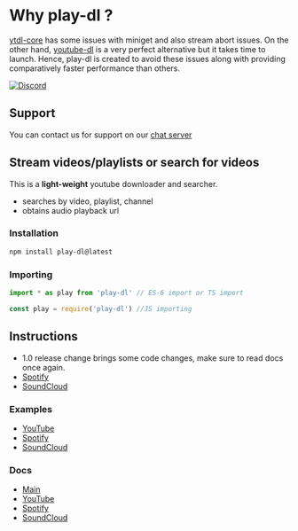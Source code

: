 # Why play-dl ?

[ytdl-core](https://github.com/fent/node-ytdl-core) has some issues with miniget and also stream abort issues. On the other hand, [youtube-dl](https://github.com/ytdl-org/youtube-dl) is a very perfect alternative but it takes time to launch. Hence, play-dl is created to avoid these issues along with providing comparatively faster performance than others.

[![Discord](https://img.shields.io/discord/888998674716315679?color=00ff00&label=%20Discord&logo=Discord)](https://discord.gg/8H3xWcv3D7)

## Support

You can contact us for support on our [chat server]()

## Stream videos/playlists or search for videos

This is a **light-weight** youtube downloader and searcher.

-   searches by video, playlist, channel
-   obtains audio playback url

### Installation

```bash
npm install play-dl@latest
```

### Importing

```ts
import * as play from 'play-dl' // ES-6 import or TS import

const play = require('play-dl') //JS importing
```

## Instructions

-   1.0 release change brings some code changes, make sure to read docs once again.
-   [Spotify](https://github.com/play-dl/play-dl/discussions/64)
-   [SoundCloud]()

### Examples

-   [YouTube](https://github.com/play-dl/play-dl/tree/main/examples/YouTube)
-   [Spotify](https://github.com/play-dl/play-dl/tree/main/examples/Spotify)
-   [SoundCloud]()

### Docs

-   [Main](https://github.com/play-dl/play-dl/tree/main/docs#play-dl-commands)
-   [YouTube](https://github.com/play-dl/play-dl/tree/main/docs/YouTube#youtube)
-   [Spotify](https://github.com/play-dl/play-dl/tree/main/docs/Spotify#spotify)
-   [SoundCloud]()
